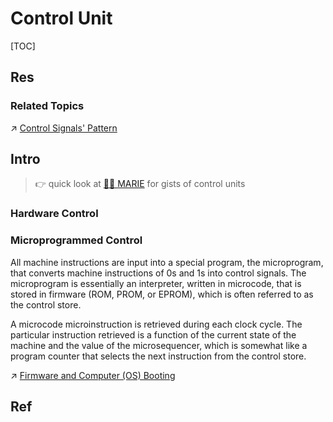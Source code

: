 # Control Unit

[TOC]



## Res
### Related Topics

↗ [Control Signals' Pattern](../../../../../../../🛣️%20Programming%20Language%20Processing%20&%20Program%20Execution/🤡%20Program%20Execution%20(Runtime)/Instruction%20Execution/Control%20Signals'%20Pattern.md)



## Intro
> 👉 quick look at [👧🏽 MARIE](../../../../👧🏽%20MARIE.md) for gists of control units

### Hardware Control


### Microprogrammed Control
All machine instructions are input into a special program, the microprogram, that converts machine instructions of 0s and 1s into control signals. The microprogram is essentially an interpreter, written in microcode, that is stored in firmware (ROM, PROM, or EPROM), which is often referred to as the control store. 

A microcode microinstruction is retrieved during each clock cycle. The particular instruction retrieved is a function of the current state of the machine and the value of the microsequencer, which is somewhat like a program counter that selects the next instruction from the control store.

↗ [Firmware and Computer (OS) Booting](../../../../../../Firmware%20and%20Computer%20(OS)%20Booting/Firmware%20and%20Computer%20(OS)%20Booting.md)



## Ref

